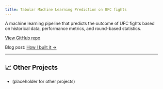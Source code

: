 ```yaml
---
title: Tabular Machine Learning Prediction on UFC fights
---
```



A machine learning pipeline that predicts the outcome of UFC fights based on historical data, performance metrics, and round-based statistics.

[View GitHub repo](https://github.com/your-username/ufc-fight-predictor)

Blog post: [How I built it →](./blog/ufc-model.md)

---

## 📈 Other Projects

- (placeholder for other projects)
